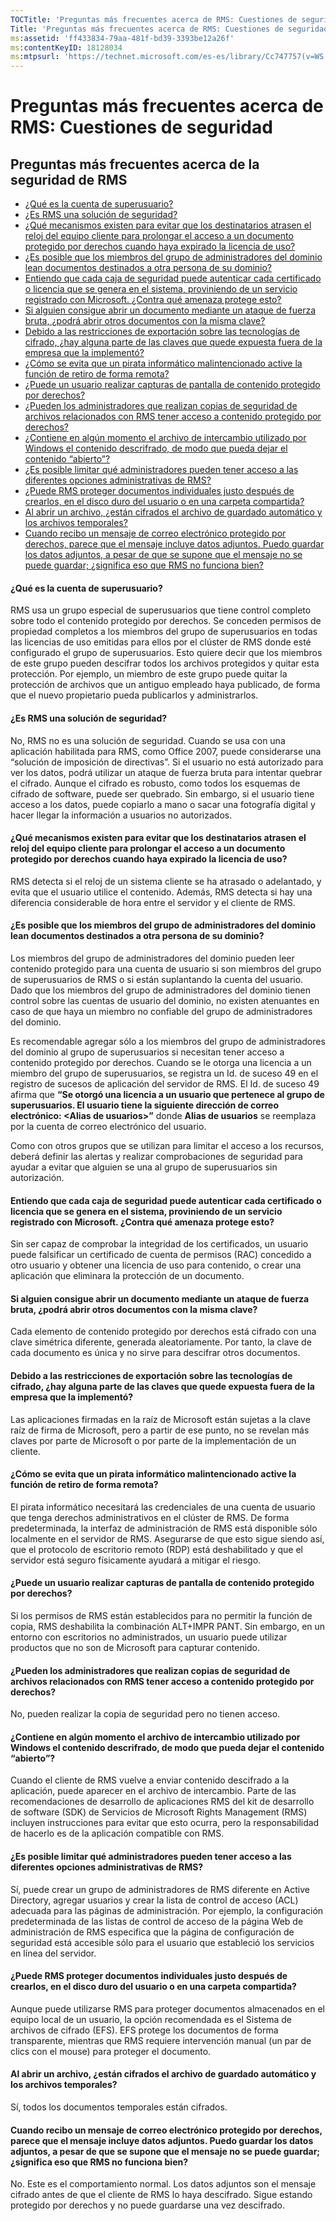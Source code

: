 ```yaml
---
TOCTitle: 'Preguntas más frecuentes acerca de RMS: Cuestiones de seguridad'
Title: 'Preguntas más frecuentes acerca de RMS: Cuestiones de seguridad'
ms:assetid: 'ff433834-79aa-481f-bd39-3393be12a26f'
ms:contentKeyID: 18128034
ms:mtpsurl: 'https://technet.microsoft.com/es-es/library/Cc747757(v=WS.10)'
---
```


Preguntas más frecuentes acerca de RMS: Cuestiones de seguridad
===============================================================

Preguntas más frecuentes acerca de la seguridad de RMS
------------------------------------------------------

-   [¿Qué es la cuenta de superusuario?](#bkmk_43)
-   [¿Es RMS una solución de seguridad?](#bkmk_44)
-   [¿Qué mecanismos existen para evitar que los destinatarios atrasen el reloj del equipo cliente para prolongar el acceso a un documento protegido por derechos cuando haya expirado la licencia de uso?](#bkmk_45)
-   [¿Es posible que los miembros del grupo de administradores del dominio lean documentos destinados a otra persona de su dominio?](#bkmk_46)
-   [Entiendo que cada caja de seguridad puede autenticar cada certificado o licencia que se genera en el sistema, proviniendo de un servicio registrado con Microsoft. ¿Contra qué amenaza protege esto?](#bkmk_47)
-   [Si alguien consigue abrir un documento mediante un ataque de fuerza bruta, ¿podrá abrir otros documentos con la misma clave?](#bkmk_48)
-   [Debido a las restricciones de exportación sobre las tecnologías de cifrado, ¿hay alguna parte de las claves que quede expuesta fuera de la empresa que la implementó?](#bkmk_49)
-   [¿Cómo se evita que un pirata informático malintencionado active la función de retiro de forma remota?](#bkmk_50)
-   [¿Puede un usuario realizar capturas de pantalla de contenido protegido por derechos?](#bkmk_51)
-   [¿Pueden los administradores que realizan copias de seguridad de archivos relacionados con RMS tener acceso a contenido protegido por derechos?](#bkmk_52)
-   [¿Contiene en algún momento el archivo de intercambio utilizado por Windows el contenido descrifrado, de modo que pueda dejar el contenido “abierto”?](#bkmk_53)
-   [¿Es posible limitar qué administradores pueden tener acceso a las diferentes opciones administrativas de RMS?](#bkmk_54)
-   [¿Puede RMS proteger documentos individuales justo después de crearlos, en el disco duro del usuario o en una carpeta compartida?](#bkmk_55)
-   [Al abrir un archivo, ¿están cifrados el archivo de guardado automático y los archivos temporales?](#bkmk_56)
-   [Cuando recibo un mensaje de correo electrónico protegido por derechos, parece que el mensaje incluye datos adjuntos. Puedo guardar los datos adjuntos, a pesar de que se supone que el mensaje no se puede guardar; ¿significa eso que RMS no funciona bien?](#bkmk_562)

#### ¿Qué es la cuenta de superusuario?

RMS usa un grupo especial de superusuarios que tiene control completo sobre todo el contenido protegido por derechos. Se conceden permisos de propiedad completos a los miembros del grupo de superusuarios en todas las licencias de uso emitidas para ellos por el clúster de RMS donde esté configurado el grupo de superusuarios. Esto quiere decir que los miembros de este grupo pueden descifrar todos los archivos protegidos y quitar esta protección. Por ejemplo, un miembro de este grupo puede quitar la protección de archivos que un antiguo empleado haya publicado, de forma que el nuevo propietario pueda publicarlos y administrarlos.

#### ¿Es RMS una solución de seguridad?

No, RMS no es una solución de seguridad. Cuando se usa con una aplicación habilitada para RMS, como Office 2007, puede considerarse una “solución de imposición de directivas”. Si el usuario no está autorizado para ver los datos, podrá utilizar un ataque de fuerza bruta para intentar quebrar el cifrado. Aunque el cifrado es robusto, como todos los esquemas de cifrado de software, puede ser quebrado. Sin embargo, si el usuario tiene acceso a los datos, puede copiarlo a mano o sacar una fotografía digital y hacer llegar la información a usuarios no autorizados.

#### ¿Qué mecanismos existen para evitar que los destinatarios atrasen el reloj del equipo cliente para prolongar el acceso a un documento protegido por derechos cuando haya expirado la licencia de uso?

RMS detecta si el reloj de un sistema cliente se ha atrasado o adelantado, y evita que el usuario utilice el contenido. Además, RMS detecta si hay una diferencia considerable de hora entre el servidor y el cliente de RMS.

#### ¿Es posible que los miembros del grupo de administradores del dominio lean documentos destinados a otra persona de su dominio?

Los miembros del grupo de administradores del dominio pueden leer contenido protegido para una cuenta de usuario si son miembros del grupo de superusuarios de RMS o si están suplantando la cuenta del usuario. Dado que los miembros del grupo de administradores del dominio tienen control sobre las cuentas de usuario del dominio, no existen atenuantes en caso de que haya un miembro no confiable del grupo de administradores del dominio.

Es recomendable agregar sólo a los miembros del grupo de administradores del dominio al grupo de superusuarios si necesitan tener acceso a contenido protegido por derechos. Cuando se le otorga una licencia a un miembro del grupo de superusuarios, se registra un Id. de suceso 49 en el registro de sucesos de aplicación del servidor de RMS. El Id. de suceso 49 afirma que **“Se otorgó una licencia a un usuario que pertenece al grupo de superusuarios. El usuario tiene la siguiente dirección de correo electrónico: &lt;Alias de usuarios&gt;”** donde **Alias de usuarios** se reemplaza por la cuenta de correo electrónico del usuario.

Como con otros grupos que se utilizan para limitar el acceso a los recursos, deberá definir las alertas y realizar comprobaciones de seguridad para ayudar a evitar que alguien se una al grupo de superusuarios sin autorización.

#### Entiendo que cada caja de seguridad puede autenticar cada certificado o licencia que se genera en el sistema, proviniendo de un servicio registrado con Microsoft. ¿Contra qué amenaza protege esto?

Sin ser capaz de comprobar la integridad de los certificados, un usuario puede falsificar un certificado de cuenta de permisos (RAC) concedido a otro usuario y obtener una licencia de uso para contenido, o crear una aplicación que eliminara la protección de un documento.

#### Si alguien consigue abrir un documento mediante un ataque de fuerza bruta, ¿podrá abrir otros documentos con la misma clave?

Cada elemento de contenido protegido por derechos está cifrado con una clave simétrica diferente, generada aleatoriamente. Por tanto, la clave de cada documento es única y no sirve para descifrar otros documentos.

#### Debido a las restricciones de exportación sobre las tecnologías de cifrado, ¿hay alguna parte de las claves que quede expuesta fuera de la empresa que la implementó?

Las aplicaciones firmadas en la raíz de Microsoft están sujetas a la clave raíz de firma de Microsoft, pero a partir de ese punto, no se revelan más claves por parte de Microsoft o por parte de la implementación de un cliente.

#### ¿Cómo se evita que un pirata informático malintencionado active la función de retiro de forma remota?

El pirata informático necesitará las credenciales de una cuenta de usuario que tenga derechos administrativos en el clúster de RMS. De forma predeterminada, la interfaz de administración de RMS está disponible sólo localmente en el servidor de RMS. Asegurarse de que esto sigue siendo así, que el protocolo de escritorio remoto (RDP) está deshabilitado y que el servidor está seguro físicamente ayudará a mitigar el riesgo.

#### ¿Puede un usuario realizar capturas de pantalla de contenido protegido por derechos?

Si los permisos de RMS están establecidos para no permitir la función de copia, RMS deshabilita la combinación ALT+IMPR PANT. Sin embargo, en un entorno con escritorios no administrados, un usuario puede utilizar productos que no son de Microsoft para capturar contenido.

#### ¿Pueden los administradores que realizan copias de seguridad de archivos relacionados con RMS tener acceso a contenido protegido por derechos?

No, pueden realizar la copia de seguridad pero no tienen acceso.

#### ¿Contiene en algún momento el archivo de intercambio utilizado por Windows el contenido descrifrado, de modo que pueda dejar el contenido “abierto”?

Cuando el cliente de RMS vuelve a enviar contenido descifrado a la aplicación, puede aparecer en el archivo de intercambio. Parte de las recomendaciones de desarrollo de aplicaciones RMS del kit de desarrollo de software (SDK) de Servicios de Microsoft Rights Management (RMS) incluyen instrucciones para evitar que esto ocurra, pero la responsabilidad de hacerlo es de la aplicación compatible con RMS.

#### ¿Es posible limitar qué administradores pueden tener acceso a las diferentes opciones administrativas de RMS?

Sí, puede crear un grupo de administradores de RMS diferente en Active Directory, agregar usuarios y crear la lista de control de acceso (ACL) adecuada para las páginas de administración. Por ejemplo, la configuración predeterminada de las listas de control de acceso de la página Web de administración de RMS especifica que la página de configuración de seguridad está accesible sólo para el usuario que estableció los servicios en línea del servidor.

#### ¿Puede RMS proteger documentos individuales justo después de crearlos, en el disco duro del usuario o en una carpeta compartida?

Aunque puede utilizarse RMS para proteger documentos almacenados en el equipo local de un usuario, la opción recomendada es el Sistema de archivos de cifrado (EFS). EFS protege los documentos de forma transparente, mientras que RMS requiere intervención manual (un par de clics con el mouse) para proteger el documento.

#### Al abrir un archivo, ¿están cifrados el archivo de guardado automático y los archivos temporales?

Sí, todos los documentos temporales están cifrados.

#### Cuando recibo un mensaje de correo electrónico protegido por derechos, parece que el mensaje incluye datos adjuntos. Puedo guardar los datos adjuntos, a pesar de que se supone que el mensaje no se puede guardar; ¿significa eso que RMS no funciona bien?

No. Este es el comportamiento normal. Los datos adjuntos son el mensaje cifrado antes de que el cliente de RMS lo haya descifrado. Sigue estando protegido por derechos y no puede guardarse una vez descifrado.
